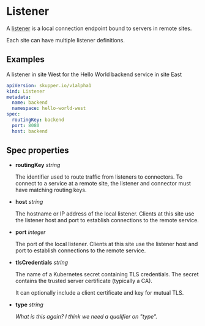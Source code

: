 # Listener

A [listener][listener] is a local connection endpoint bound to
servers in remote sites.

Each site can have multiple listener definitions.

[listener]: concepts.html#listener

## Examples

A listener in site West for the Hello World backend service
in site East


~~~ yaml
apiVersion: skupper.io/v1alpha1
kind: Listener
metadata:
  name: backend
  namespace: hello-world-west
spec:
  routingKey: backend
  port: 8080
  host: backend
~~~
## Spec properties

- **routingKey** _string_

  The identifier used to route traffic from listeners to
  connectors.  To connect to a service at a remote site, the
  listener and connector must have matching routing keys.
  

- **host** _string_

  The hostname or IP address of the local listener.  Clients
  at this site use the listener host and port to
  establish connections to the remote service.
  

- **port** _integer_

  The port of the local listener.  Clients at this site use
  the listener host and port to establish connections to
  the remote service.
  

- **tlsCredentials** _string_

  The name of a Kubernetes secret containing TLS
  credentials.  The secret contains the trusted server
  certificate (typically a CA).
  
  It can optionally include a client certificate and key for
  mutual TLS.
  

- **type** _string_

  _What is this again?  I think we need a qualifier on "type"._

